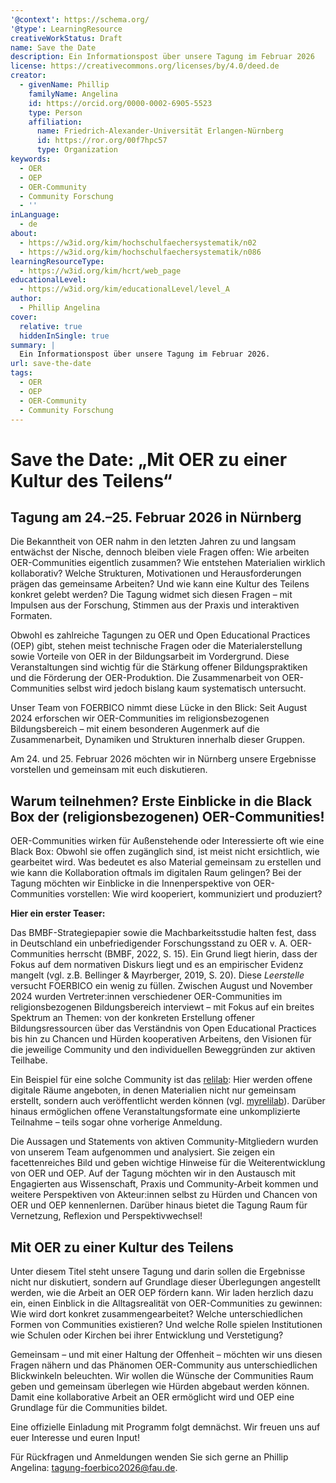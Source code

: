 ```yaml
---
'@context': https://schema.org/
'@type': LearningResource
creativeWorkStatus: Draft
name: Save the Date
description: Ein Informationspost über unsere Tagung im Februar 2026
license: https://creativecommons.org/licenses/by/4.0/deed.de
creator:
  - givenName: Phillip
    familyName: Angelina
    id: https://orcid.org/0000-0002-6905-5523
    type: Person
    affiliation:
      name: Friedrich-Alexander-Universität Erlangen-Nürnberg
      id: https://ror.org/00f7hpc57
      type: Organization
keywords:
  - OER
  - OEP
  - OER-Community
  - Community Forschung
  - ''
inLanguage:
  - de
about:
  - https://w3id.org/kim/hochschulfaechersystematik/n02
  - https://w3id.org/kim/hochschulfaechersystematik/n086
learningResourceType:
  - https://w3id.org/kim/hcrt/web_page
educationalLevel:
  - https://w3id.org/kim/educationalLevel/level_A
author:
  - Phillip Angelina
cover:
  relative: true
  hiddenInSingle: true
summary: |
  Ein Informationspost über unsere Tagung im Februar 2026.
url: save-the-date
tags:
  - OER
  - OEP
  - OER-Community
  - Community Forschung
---
```



# Save the Date: „Mit OER zu einer Kultur des Teilens“
## Tagung am 24.–25. Februar 2026 in Nürnberg

Die Bekanntheit von OER nahm in den letzten Jahren zu und langsam entwächst der Nische, dennoch bleiben viele Fragen offen: Wie arbeiten OER-Communities eigentlich zusammen? Wie entstehen Materialien wirklich kollaborativ? Welche Strukturen, Motivationen und Herausforderungen prägen das gemeinsame Arbeiten? Und wie kann eine Kultur des Teilens konkret gelebt werden? Die Tagung widmet sich diesen Fragen – mit Impulsen aus der Forschung, Stimmen aus der Praxis und interaktiven Formaten.

Obwohl es zahlreiche Tagungen zu OER und Open Educational Practices (OEP) gibt, stehen meist technische Fragen oder die Materialerstellung sowie Vorteile von OER in der Bildungsarbeit im Vordergrund. Diese Veranstaltungen sind wichtig für die Stärkung offener Bildungspraktiken und die Förderung der OER-Produktion. Die Zusammenarbeit von OER-Communities selbst wird jedoch bislang kaum systematisch untersucht.

Unser Team von FOERBICO nimmt diese Lücke in den Blick: Seit August 2024 erforschen wir OER-Communities im religionsbezogenen Bildungsbereich – mit einem besonderen Augenmerk auf die Zusammenarbeit, Dynamiken und Strukturen innerhalb dieser Gruppen.

Am 24. und 25. Februar 2026 möchten wir in Nürnberg unsere Ergebnisse vorstellen und gemeinsam mit euch diskutieren.

## Warum teilnehmen? Erste Einblicke in die Black Box der (religionsbezogenen) OER-Communities!

OER-Communities wirken für Außenstehende oder Interessierte oft wie eine Black Box: Obwohl sie offen zugänglich sind, ist meist nicht ersichtlich, wie gearbeitet wird. Was bedeutet es also Material gemeinsam zu erstellen und wie kann die Kollaboration oftmals im digitalen Raum gelingen? Bei der Tagung möchten wir Einblicke in die Innenperspektive von OER-Communities vorstellen: Wie wird kooperiert, kommuniziert und produziert?

**Hier ein erster Teaser:**

Das BMBF-Strategiepapier sowie die Machbarkeitsstudie halten fest, dass in Deutschland ein unbefriedigender Forschungsstand zu OER v. A. OER-Communities herrscht (BMBF, 2022, S. 15). Ein Grund liegt hierin, dass der Fokus auf dem normativen Diskurs liegt und es an empirischer Evidenz mangelt (vgl. z.B. Bellinger & Mayrberger, 2019, S. 20). Diese *Leerstelle* versucht FOERBICO ein wenig zu füllen. Zwischen August und November 2024 wurden Vertreter:innen verschiedener OER-Communities im religionsbezogenen Bildungsbereich interviewt – mit Fokus auf ein breites Spektrum an Themen: von der konkreten Erstellung offener Bildungsressourcen über das Verständnis von Open Educational Practices bis hin zu Chancen und Hürden kooperativen Arbeitens, den Visionen für die jeweilige Community und den individuellen Beweggründen zur aktiven Teilhabe.

Ein Beispiel für eine solche Community ist das [relilab](https://relilab.org/): Hier werden offene digitale Räume angeboten, in denen Materialien nicht nur gemeinsam erstellt, sondern auch veröffentlicht werden können (vgl. [myrelilab](https://relilab.org/my-relilab/)). Darüber hinaus ermöglichen offene Veranstaltungsformate eine unkomplizierte Teilnahme – teils sogar ohne vorherige Anmeldung.

Die Aussagen und Statements von aktiven Community-Mitgliedern wurden von unserem Team aufgenommen und analysiert. Sie zeigen ein facettenreiches Bild und geben wichtige Hinweise für die Weiterentwicklung von OER und OEP. Auf der Tagung möchten wir in den Austausch mit Engagierten aus Wissenschaft, Praxis und Community-Arbeit kommen und weitere Perspektiven von Akteur:innen selbst zu Hürden und Chancen von OER und OEP kennenlernen. Darüber hinaus bietet die Tagung Raum für Vernetzung, Reflexion und Perspektivwechsel!


## Mit OER zu einer Kultur des Teilens

Unter diesem Titel steht unsere Tagung und darin sollen die Ergebnisse nicht nur diskutiert, sondern auf Grundlage dieser Überlegungen angestellt werden, wie die Arbeit an OER OEP fördern kann.
Wir laden herzlich dazu ein, einen Einblick in die Alltagsrealität von OER-Communities zu gewinnen:
Wie wird dort konkret zusammengearbeitet? Welche unterschiedlichen Formen von Communities existieren? Und welche Rolle spielen Institutionen wie Schulen oder Kirchen bei ihrer Entwicklung und Verstetigung?

Gemeinsam – und mit einer Haltung der Offenheit – möchten wir uns diesen Fragen nähern und das Phänomen OER-Community aus unterschiedlichen Blickwinkeln beleuchten. Wir wollen die Wünsche der Communities Raum geben und gemeinsam überlegen wie Hürden abgebaut werden können. Damit eine kollaborative Arbeit an OER ermöglicht wird und OEP eine Grundlage für die Communities bildet.  

Eine offizielle Einladung mit Programm folgt demnächst. Wir freuen uns auf euer Interesse und euren Input!

Für Rückfragen und Anmeldungen wenden Sie sich gerne an Phillip Angelina: tagung-foerbico2026@fau.de. 
